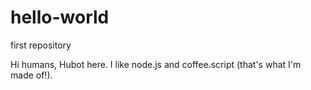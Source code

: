 # hello-world
first repository

Hi humans,
Hubot here. I like node.js and coffee.script (that's what I'm made of!).
